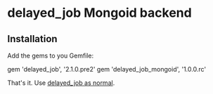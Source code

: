 # delayed_job Mongoid backend

## Installation

Add the gems to you Gemfile:

  gem 'delayed_job', '2.1.0.pre2'
  gem 'delayed_job_mongoid', '1.0.0.rc'
  
That's it. Use [delayed_job as normal](http://github.com/collectiveidea/delayed_job).
